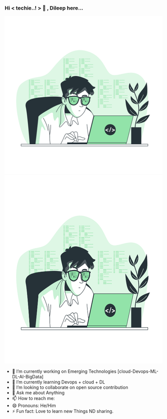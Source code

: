 ### Hi < techie..! > 👋 , Dileep here...
<img src='Coding-bro.png'>
<img src="Coding-bro.png"  width="800" height="600">

- 🔭 I’m currently working on Emerging Technologies [cloud-Devops-ML-DL-AI-BigData]
- 🌱 I’m currently learning Devops + cloud + DL
- 👯 I’m looking to collaborate on open source contribution
- 💬 Ask me about Anything
- 📫 How to reach me:
- 😄 Pronouns: He/Him
- ⚡ Fun fact: Love to learn new Things ND sharing.

